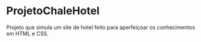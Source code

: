 # ProjetoChaleHotel
Projeto que simula um site de hotel feito para aperfeiçoar os conhecimentos em HTML e CSS.
